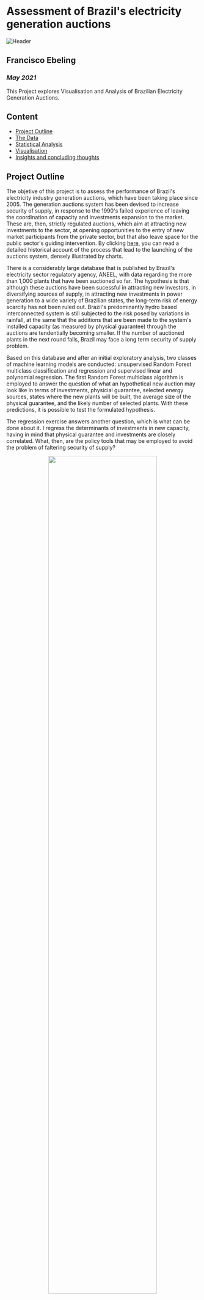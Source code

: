 # Assessment of Brazil's electricity generation auctions
![Header](https://github.com/ebelingbarros/Final-project-Ironhack-bootcamp/blob/main/figures/header3.jpg)

## Francisco Ebeling
### *May 2021*

This Project explores Visualisation and Analysis of Brazilian Electricity Generation Auctions.


## Content

- [Project Outline](#project-outline)
- [The Data](#the-data)
- [Statistical Analysis](#statistical-analysis)
- [Visualisation](#visualisation)
- [Insights and concluding thoughts](#insights-and-concluding-thoughts)

## Project Outline

The objetive of this project is to assess the performance of Brazil's electricity industry generation auctions, which have been taking place since 2005. The generation auctions system has been devised to increase security of supply, in response to the 1990's failed experience of leaving the coordination of capacity and investments expansion to the market. These are, then, strictly regulated auctions, which aim at attracting new investments to the sector, at opening opportunities to the entry of new market participants from the private sector, but that also leave space for the public sector's guiding intervention. By clicking [here](https://github.com/ebelingbarros/Final-project-Ironhack-bootcamp/blob/main/historicaloverview.md), you can read a detailed historical account of the process that lead to the launching of the auctions system, densely illustrated by charts. 

There is a considerably large database that is published by Brazil's electricity sector regulatory agency, ANEEL, with data regarding the more than 1,000 plants that have been auctioned so far. The hypothesis is that although these auctions have been sucessful in attracting new investors, in diversifying sources of supply, in attracting new investments in power generation to a wide variety of Brazilian states, the long-term risk of energy scarcity has not been ruled out. Brazil's predominantly hydro based interconnected system is still subjected to the risk posed by variations in rainfall, at the same that the additions that are been made to the system's installed capacity (as measured by physical guarantee) through the auctions are tendentially becoming smaller. If the number of auctioned plants in the next round falls, Brazil may face a long term security of supply problem. 

Based on this database and after an initial exploratory analysis, two classes of machine learning models are conducted: unsupervised Random Forest multiclass classification and regression and supervised linear and polynomial regression. The first Random Forest multiclass algorithm is employed to answer the question of what an hypothetical new auction may look like in terms of investments, physicial guarantee, selected energy sources, states where the new plants will be built, the average size of the physical guarantee, and the likely number of selected plants. With these predictions, it is possible to test the formulated hypothesis. 

The regression exercise answers another question, which is what can be done about it. I regress the determinants of investments in new capacity, having in mind that physical guarantee and investments are closely correlated. What, then, are the policy tools that may be employed to avoid the problem of faltering security of supply?

<p align="center">
  <img width="75%" height="75%" src="https://github.com/ebelingbarros/Final-project-Ironhack-bootcamp/blob/main/figures/processo.png"> 
</p> 



## The Data

Brazil's electricity sector regulatory agency ANEEL publishes a spreadsheet containing [data](https://www.aneel.gov.br/documents/654791/0/CEL_Resultados_Leil%C3%B5es_Gera%C3%A7%C3%A3o_2005a2019_28102019/b56f496f-92d1-3905-b57e-2dedbde2738a) about every winning plant of its generation auctions and reports the main features of the 45 auctions held since 2005 in a Powerbi format [dashboards](https://app.powerbi.com/view?r=eyJrIjoiZTZiNDhjNjctZTQ2NC00YzFmLTgxYTUtZmY5YjEzNmI3MjdkIiwidCI6IjQwZDZmOWI4LWVjYTctNDZhMi05MmQ0LWVhNGU5YzAxNzBlMSIsImMiOjR9). After assessing this data, I used to Python to explore and assess the data, clean it, translate from portuguese to english, and create new variables. Throughout this process, some variables were converted from R$ to US$. The cleaned dataframe was exported to a CSV files to be used throughout the first step of the statistical analysis process. When considered pertinent, new variables where also created within the Machine Learning Jupyter Notebooks. 

For the regression models, the cleaned dataframe was suplemented with data regarding Gross Capital Formation (GKF), Government Investments (G), Foreign Direct Investment (FDI), country specific risk (EMBI+) primary energy consumption (E), and exchange rate (R$ to US$). The data was gathered from the World Bank's statistics [website](https://data.worldbank.org/) (World Bank Open Data), from [IPEADATA](http://ipeadata.gov.br/Default.aspx) and from [BP's statistical review of World Energy](https://www.bp.com/en/global/corporate/energy-economics/statistical-review-of-world-energy.html).

<p align="center">
  <img width="95%" height="95%" src="https://github.com/ebelingbarros/Final-project-Ironhack-bootcamp/blob/main/figures/headerdata.png"> 
</p> 

[The Jupyter Notebook can be found here.](https://github.com/ebelingbarros/Final-project-Ironhack-bootcamp/blob/main/files/Basic_eda.ipynb)

## Visualisation in Tableau

After this, Tableau was used to present graphs and dashboards that explored the features of the original database, plus some variables that have been created along the EDA/Data cleaning phase. 

[The final Tableau story can be found here.](https://public.tableau.com/profile/francisco.ebeling#!/vizhome/FinalProject_16213560028780/Story)
<p>&nbsp;</p>
<p align="center">
  <img width="95%" height="95%" src="https://github.com/ebelingbarros/Final-project-Ironhack-bootcamp/blob/main/figures/ezgif.com-gif-maker%20(1).gif">
</p> 

## Statistical Analysis

After the data was gathered and processed, the next step of the project was to answer a series of statistical questions. 

***1. Is it possible to predict the profile of a probable next winning bid in the generation auctions would be like?***

To answer that question, the Random Forest model multiclass was used in three different configurations. In the first one, I used the id of the individual winning bids themselves as classes to predicted. By using the "gini" criterion for prediction, it was possible to predict that that the probable average physical guarantee of the next auctioned would be in average 19.69 MW, and that the contracted electricty price would be US$22.5 per MW. It would be a wind energy plant and would be one out of 62 plants contracted in a hypothetical auction. It was shown that the physical guarantee and the probable investments associated with this hypothetical plants' construction are at the lower tier, but that the price negotiated would be very favorable. In this hypothetical scenario, the large number of plants contracted would to some extent compensate for the low physical guarantee and investments. The downside of this modeling approach was its very low accuracy score (0.00) and the fact that creating a confusion matrix added no practical value to the analysis due to the very large number of classes.

Because of the low level of statisfical significance of this first take, the model was run two more times. While a second predicted the probable bins (quantile) of the hypothetical physical guarantee of the next winning bid, the third one predicted the probable bins (quantile) of the hypothetical invesmtents. Because I wanted to observe how parameterization alters the test statistics, in the second exercise I experimented much more intensively with the Sklearn Random Forest classifier's available tuning options than in the third one. The results of the first modelling approach suggest that although the lower bins/quantiles (0-20%, 20-40%, and 40-60%) tend to appear with much more frequency in the results, suggesting the intial hypothesis that indeed the pyhsical guarantee of winning bids is declining, the results are highly dependent on which paramters are used and how. In other words, the modeller has the option to effectively guide the algorithm. 

<p align="center">
  <img width="55%" height="55%" src="https://github.com/ebelingbarros/Final-project-Ironhack-bootcamp/blob/main/figures/tenor.gif"> 
</p> 

In the third take, where I wanted to predicted the probable bins (quantile) of the hypothetical investments in the next approved power plant, I also found that there tends to be a larger probability of the the next selected power plant to be concentrated on the lower bins. However, by looking at the confusion matrix it was possible to observe that the the higher quantiles predicted (20-40%, 40-60%, 60-80%) where the ones with the largest number of False Positives and False Negatives, which suggests that the modelling may have underpredicted the probability of a next power plant having a low level of investments.

The following table synthetizes the main results of the three takes of the Random Forest multiclass classification model used.

![Python Data Analysis](figures/PythonAnalysis.png?raw=true "Python Data Analysis")

- [Jupyter Notebook with ids as the class to be predicted can be accessed here.](https://github.com/surelybassy/SportStatsAnalysis/blob/master/JupyterNotebooks/TotalGoalsPrediction.ipynb)
- [Jupyter Notebook with bins of physical guarantee to be producted can be accessed here.](https://github.com/surelybassy/SportStatsAnalysis/blob/master/JupyterNotebooks/TotalGoalsPrediction.ipynb)
- [Jupyter Notebook with bins of investments can be found here.](https://github.com/surelybassy/SportStatsAnalysis/blob/master/JupyterNotebooks/TotalGoalsPrediction.ipynb)

***2. What are the determinants of investment behaviour and what can be done about it?***

The second part of the statistical analysis of this projected consisted in answering the question of what can be done about the scenario found in part one. There it was found that while the price of every winning bid will inexorably tend to fall, which is explained by a technological and economic learning curve, the average size of the investments and of the average size of the physical guarantee tends to be small, which may threaten security of supply in the future and also become a macroeconomic burden. What then, can be done about it, to improve this scenario? To improve this scenario, a machine learning regression analysis is employed, using three different takes is employed (linear, polynomila and Random forest regression). 

To choose the most suitable model for the regression, simple OLS models where conducted, in four different scenarios. In the first two scenarios, the dependent variable is investments. In the second one, dummmies of energy source are added. In the second last scenarios, the dependendent variable is the average size of investments in relation to the number of winning bids in a single auction. In the fourth scenario the same dummies were also added. The scenario with the best performance was the first one, as can be seen int the table below. 

<p align="center">
  <img width="39%" height="39%" src="https://github.com/ebelingbarros/Final-project-Ironhack-bootcamp/blob/main/figures/equation2.png">
</p>

Therefore the equation to be regressed by the supervised ML regression models was the following: 

<p align="center">
  <img width="29%" height="29%" src="https://github.com/ebelingbarros/Final-project-Ironhack-bootcamp/blob/main/figures/equation2.png">
</p>

where "g" stands for Government expenditures, "r", which refers to embi+, which is a country specific risk measure, "e", referring to primary energy consumption, "p", referring to the physical guarantee and "xr", which is the exchange rate. The following table synthetizes the results for the three models. 

<p align="center">
  <img width="39%" height="39%" src="https://github.com/ebelingbarros/Final-project-Ironhack-bootcamp/blob/main/figures/equation2.png">
</p>

From the previous sections it was found that the average contracted price in each auction is bound to fall, and that increasing the number of contracted plants in each auction is a tool to increase investments and the physical guarantee. The most important result of the machine learning regression models is that the investments involved in the construction of a power plant is strongly dependent on its size, which is given by its physical guarantee. 

Constructing ever larger plants to maximize may not be in the realm of the possible due to environmental reasons. After having been side-lined because of strong environmental and social opposition during the 1980s, massive investments in big hydroelectricity projects made a comeback through the carrying out of public energy auctions in the late 2000s. These projects’ configuration was shaped by the aim to minimize the environmental impact of hydropower construction in the Amazon region, which led the new generation of hydro dams to be built with the run-of-river technique.  However, the problem is that this construction technique reduces energy generation capacity (Viola and Franchini, 2017, p. 111). For example, Belo Monte’s capacity factor was only 40% (Carvalho, 2008, p. 220). This is tendentially worsened by frequent, prolonged droughts in the Amazon region (Viola and Franchini, 2017, p. 111). The construction of large hydro plants in the Amazon was subjected to heavy criticism from socio-environmental NGOs and local and indigenous communities directly affected by the projects (ibid, p. 143). It was believed that these massive hydro dams would encourage further forest degradation and also led to the dislocation of indigenous and local communities (ibid, p. 110-1). The licensing and implementation of the Belo Monte dam, which has been the subject of intricate and longstanding legal battles (Hochstetler, 2011, p. 359), led to multiple violations of domestic constitutional provisions, laws, and international treaties.  There are charges that the local population’s and indigenous concerns have not been sufficiently considered and that the environmental licensing process was fraught with substantial weakness (ibid, p. 359-363). Due to these factors, it may not be possible to rely on hydro power's sheer size to maximize investments and physical guarantee. 

By contrast, the average size of wind, solar, bagasse and biomass projects is relatively small. The analysis suggests that one option is to increase the number of winning bids in every auction. The results of the ML models results - chiefly of the parameter's signs - suggests that there are options. While these are not necessarily are controllable by the electricity agency, they may be controlled by government policy. Two of these are increasing the government's investments - whose positive sign suggests that there is a positive correlation between this variable and investments committed in the auction - and by lowering the level of the exchange rate to the dollar. While it would be expected that a higher exchange rate would encourage FDI in the country, the probable causal mechanism for this finding is that lower exchange rates make investments more attractive because of the cost of importing goods and services for the assembly of a new power plant factor. 

The analysis also suggests that increasing energy consumption per se is not an option to increase investments, as there is a negative correlation between these two factors. This suggests that investments in electricity have been following, and not have been anticipating demand increase. This suggests that in the future a possible bottleneck may arise. Finally, the analysis of the investment risk factor (EMBI+), which positively correlates with investments, suggests that a lower country risk does not necessarily postively affects investments. This would have occured if a negative correlation had been found, because the EMBI+ index tells that the lower the indicator, the safer it is to invest in the country.

## Insights and concluding thoughts

At the start of the project I was keen to demonstrate a number of different analytic and data science techniques, setting a number of goals I wanted to achieve, but leaving space to explore other areas along the way. 

- Using Python I collected, cleaned and exported several datasets, and created code that I can reuse to update them after every new game. Using the data I then built a machine learning model to predict how many goals a team will score in a season.

- As the data collection was relatively straight forward, I had lots of time to experiment with the visualisations in Tableau, creating a collection of visually appealing dashboards that offer interesting insight into the team's performance.

- Using the MySQL database and Flask libraries in Python, I created a simple API with a number of different routes, delivering either JSON or HTML to a user. 

## References

- Carvalho, J. F. D. (2008). Prioridades para investimentos em usinas elétricas. Estudos avançados, 22(64), 215-225.
- Hochstetler, K. (2011). The politics of environmental licensing: Energy projects of the past and future in Brazil. Studies in Comparative International Development, 46(4), 349-371.
- Viola, E., Franchini, M. (2017). Brazil and climate change: beyond the Amazon. Abingdon: Routledge.

